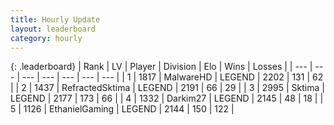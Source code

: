 ```yaml
---
title: Hourly Update
layout: leaderboard
category: hourly
---
```


{: .leaderboard}
| Rank | LV | Player | Division | Elo | Wins | Losses |
| --- | --- | --- | --- | --- | --- | --- |
| <span data-change="0">1</span> | 1817 | <span title="ID: 261794">MalwareHD</span> | LEGEND | <span data-change="0">2202</span> | <span data-change="0">131</span> | <span data-change="0">62</span> |
| <span data-change="0">2</span> | 1437 | <span title="ID: 402846">RefractedSktima</span> | LEGEND | <span data-change="0">2191</span> | <span data-change="0">66</span> | <span data-change="0">29</span> |
| <span data-change="0">3</span> | 2995 | <span title="ID: 353063">Sktima</span> | LEGEND | <span data-change="0">2177</span> | <span data-change="0">173</span> | <span data-change="0">66</span> |
| <span data-change="0">4</span> | 1332 | <span title="ID: 694036">Darkim27</span> | LEGEND | <span data-change="0">2145</span> | <span data-change="0">48</span> | <span data-change="0">18</span> |
| <span data-change="0">5</span> | 1126 | <span title="ID: 719356">EthanielGaming</span> | LEGEND | <span data-change="0">2144</span> | <span data-change="0">150</span> | <span data-change="0">122</span> |